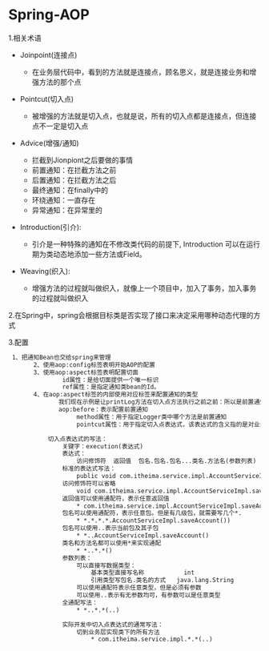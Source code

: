 # Spring-AOP
1.相关术语

- Joinpoint(连接点)    
    
    - 在业务层代码中，看到的方法就是连接点，顾名思义，就是连接业务和增强方法的那个点   
- Pointcut(切入点)    
    
    - 被增强的方法就是切入点，也就是说，所有的切入点都是连接点，但连接点不一定是切入点
- Advice(增强/通知)
    - 拦截到Jionpiont之后要做的事情
    - 前置通知：在拦截方法之前
    - 后置通知：在拦截方法之后
    - 最终通知：在finally中的
    - 环绕通知：一直存在
    - 异常通知：在异常里的
- Introduction(引介):
    
    - 引介是一种特殊的通知在不修改类代码的前提下, Introduction 可以在运行期为类动态地添加一些方法或Field。
- Weaving(织入):
    - 增强方法的过程就叫做织入，就像上一个项目中，加入了事务，加入事务的过程就叫做织入
    
    

2.在Spring中，spring会根据目标类是否实现了接口来决定采用哪种动态代理的方式


3.配置
```xml 
 1、把通知Bean也交给spring来管理
       2、使用aop:config标签表明开始AOP的配置
       3、使用aop:aspect标签表明配置切面
               id属性：是给切面提供一个唯一标识
               ref属性：是指定通知类bean的Id。
       4、在aop:aspect标签的内部使用对应标签来配置通知的类型
              我们现在示例是让printLog方法在切入点方法执行之前之前：所以是前置通知
              aop:before：表示配置前置通知
                   method属性：用于指定Logger类中哪个方法是前置通知
                   pointcut属性：用于指定切入点表达式，该表达式的含义指的是对业务层中哪些方法增强

           切入点表达式的写法：
               关键字：execution(表达式)
               表达式：
                   访问修饰符  返回值  包名.包名.包名...类名.方法名(参数列表)
               标准的表达式写法：
                   public void com.itheima.service.impl.AccountServiceImpl.saveAccount()
               访问修饰符可以省略
                   void com.itheima.service.impl.AccountServiceImpl.saveAccount()
               返回值可以使用通配符，表示任意返回值
                   * com.itheima.service.impl.AccountServiceImpl.saveAccount()
               包名可以使用通配符，表示任意包。但是有几级包，就需要写几个*.
                   * *.*.*.*.AccountServiceImpl.saveAccount())
               包名可以使用..表示当前包及其子包
                   * *..AccountServiceImpl.saveAccount()
               类名和方法名都可以使用*来实现通配
                   * *..*.*()
               参数列表：
                   可以直接写数据类型：
                       基本类型直接写名称           int
                       引用类型写包名.类名的方式   java.lang.String
                   可以使用通配符表示任意类型，但是必须有参数
                   可以使用..表示有无参数均可，有参数可以是任意类型
               全通配写法：
                   * *..*.*(..)

               实际开发中切入点表达式的通常写法：
                   切到业务层实现类下的所有方法
                       * com.itheima.service.impl.*.*(..)
```

​        